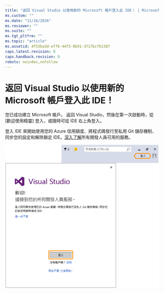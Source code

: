 ```yaml
---
title: "返回 Visual Studio 以使用新的 Microsoft 帳戶登入此 IDE！ | Microsoft Docs"
ms.custom: ""
ms.date: "11/16/2016"
ms.reviewer: ""
ms.suite: ""
ms.tgt_pltfrm: ""
ms.topic: "article"
ms.assetid: 4f53ba3d-eff6-44f3-8b91-3717bcf61387
caps.latest.revision: 9
caps.handback.revision: 9
robots: noindex,nofollow
---
```

# 返回 Visual Studio 以使用新的 Microsoft 帳戶登入此 IDE！
您已成功建立 Microsoft 帳戶。 返回 Visual Studio，然後在第一次啟動時，從 \[歡迎使用精靈\] 登入，或隨時可從 IDE 右上角登入。  
  
 登入 IDE 來開始使用您的 Azure 信用額度、將程式碼發行至私用 Git 儲存機制、同步您的設定和解除鎖定 IDE。[深入了解](../ide/signing-in-to-visual-studio.md)所有開發人員可用的服務。  
  
 ![新帳戶確認](../misc/media/new-account-confirmation.png "New Account Confirmation")